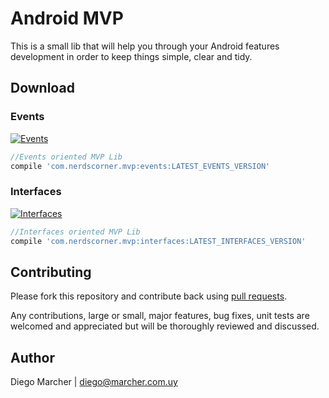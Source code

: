 # Android MVP

This is a small lib that will help you through your Android features development in order to keep things simple, clear and tidy.

## Download
### Events
[![Events](https://api.bintray.com/packages/nerdscorrner/MVPLib/Events_Oriented_MVP_lib/images/download.svg) ](https://bintray.com/nerdscorrner/MVPLib/Events_Oriented_MVP_lib/_latestVersion)

```groovy
//Events oriented MVP Lib
compile 'com.nerdscorner.mvp:events:LATEST_EVENTS_VERSION'
```
### Interfaces
[![Interfaces](https://api.bintray.com/packages/nerdscorrner/MVPLib/Interfaces_Oriented_MVP_Lib/images/download.svg) ](https://bintray.com/nerdscorrner/MVPLib/Interfaces_Oriented_MVP_Lib/_latestVersion)

```groovy
//Interfaces oriented MVP Lib
compile 'com.nerdscorner.mvp:interfaces:LATEST_INTERFACES_VERSION'
```

## Contributing

Please fork this repository and contribute back using [pull requests](https://github.com/marcherdiego/android_mvp/pulls).

Any contributions, large or small, major features, bug fixes, unit tests are welcomed and appreciated but will be thoroughly reviewed and discussed.


## Author

Diego Marcher | diego@marcher.com.uy
